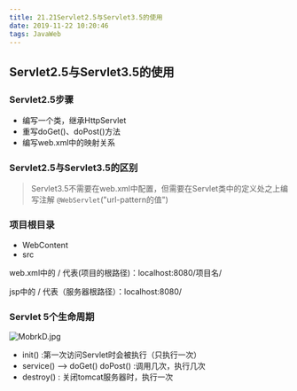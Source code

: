 ```yaml
---
title: 21.21Servlet2.5与Servlet3.5的使用
date: 2019-11-22 10:20:46
tags: JavaWeb
---
```


## Servlet2.5与Servlet3.5的使用

### Servlet2.5步骤

- 编写一个类，继承HttpServlet
- 重写doGet()、doPost()方法
- 编写web.xml中的映射关系

### Servlet2.5与Servlet3.5的区别

> Servlet3.5不需要在web.xml中配置，但需要在Servlet类中的定义处之上编写注解  `@WebServlet`("url-pattern的值")

### 项目根目录

- WebContent
- src

web.xml中的 /  代表(项目的根路径)：localhost:8080/项目名/

jsp中的 /  代表（服务器根路径）：localhost:8080/

### Servlet  5个生命周期

![MobrkD.jpg](https://s2.ax1x.com/2019/11/22/MobrkD.jpg)

- init()  :第一次访问Servlet时会被执行（只执行一次）
- service()  --> doGet()   doPost()  :调用几次，执行几次
- destroy()  :  关闭tomcat服务器时，执行一次

